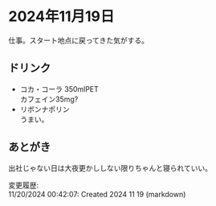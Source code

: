# 2024年11月19日

仕事。スタート地点に戻ってきた気がする。

## ドリンク

- コカ・コーラ 350mlPET  
カフェイン35mg?
- リボンナポリン  
うまい。

## あとがき

出社じゃない日は大夜更かししない限りちゃんと寝られていい。

変更履歴:  
11/20/2024 00:42:07: Created 2024 11 19 (markdown)  
